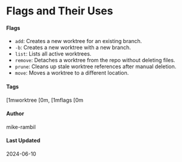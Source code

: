 # Flags and Their Uses


#### Flags
- `add`: Creates a new worktree for an existing branch.
- `-b`: Creates a new worktree with a new branch.
- `list`: Lists all active worktrees.
- `remove`: Detaches a worktree from the repo without deleting files.
- `prune`: Cleans up stale worktree references after manual deletion.
- `move`: Moves a worktree to a different location.


#### Tags
 [1mworktree [0m,  [1mflags [0m

#### Author
mike-rambil

#### Last Updated
2024-06-10

